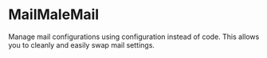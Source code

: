 MailMaleMail
==============

Manage mail configurations using configuration instead of code. This allows you to cleanly and easily swap mail settings.